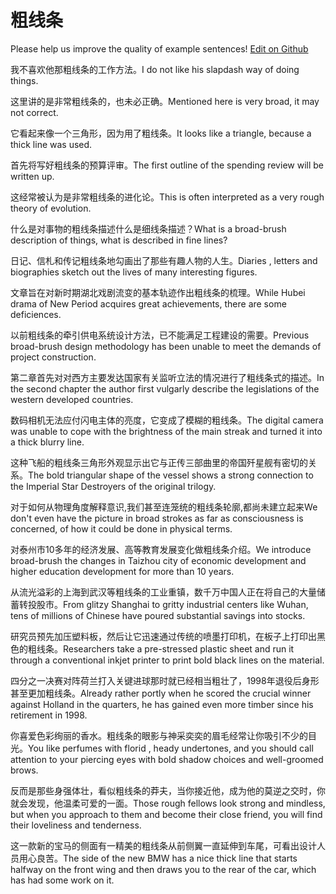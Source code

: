 # 粗线条

Please help us improve the quality of example sentences! [Edit on Github](https://github.com/jiyushe/jiyu-example-sentence-source/blob/main/chinese/cuxiantiao.md)

<p><span class="chinese">我不喜欢他那粗线条的工作方法。</span><span class="english">I do not like his slapdash way of doing things.</span></p>

<p><span class="chinese">这里讲的是非常粗线条的，也未必正确。</span><span class="english">Mentioned here is very broad, it may not correct.</span></p>

<p><span class="chinese">它看起来像一个三角形，因为用了粗线条。</span><span class="english">It looks like a triangle, because a thick line was used.</span></p>

<p><span class="chinese">首先将写好粗线条的预算评审。</span><span class="english">The first outline of the spending review will be written up.</span></p>

<p><span class="chinese">这经常被认为是非常粗线条的进化论。</span><span class="english">This is often interpreted as a very rough theory of evolution.</span></p>

<p><span class="chinese">什么是对事物的粗线条描述什么是细线条描述？</span><span class="english">What is a broad-brush description of things, what is described in fine lines?</span></p>

<p><span class="chinese">日记、信札和传记粗线条地勾画出了那些有趣人物的人生。</span><span class="english">Diaries , letters and biographies sketch out the lives of many interesting figures.</span></p>

<p><span class="chinese">文章旨在对新时期湖北戏剧流变的基本轨迹作出粗线条的梳理。</span><span class="english">While Hubei drama of New Period acquires great achievements, there are some deficiences.</span></p>

<p><span class="chinese">以前粗线条的牵引供电系统设计方法，已不能满足工程建设的需要。</span><span class="english">Previous broad-brush design methodology has been unable to meet the demands of project construction.</span></p>

<p><span class="chinese">第二章首先对对西方主要发达国家有关监听立法的情况进行了粗线条式的描述。</span><span class="english">In the second chapter the author first vulgarly describe the legislations of the western developed countries.</span></p>

<p><span class="chinese">数码相机无法应付闪电主体的亮度，它变成了模糊的粗线条。</span><span class="english">The digital camera was unable to cope with the brightness of the main streak and turned it into a thick blurry line.</span></p>

<p><span class="chinese">这种飞船的粗线条三角形外观显示出它与正传三部曲里的帝国歼星舰有密切的关系。</span><span class="english">The bold triangular shape of the vessel shows a strong connection to the Imperial Star Destroyers of the original trilogy.</span></p>

<p><span class="chinese">对于如何从物理角度解释意识,我们甚至连笼统的粗线条轮廓,都尚未建立起来</span><span class="english">We don't even have the picture in broad strokes as far as consciousness is concerned, of how it could be done in physical terms.</span></p>

<p><span class="chinese">对泰州市10多年的经济发展、高等教育发展变化做粗线条介绍。</span><span class="english">We introduce broad-brush the changes in Taizhou city of economic development and higher education development for more than 10 years.</span></p>

<p><span class="chinese">从流光溢彩的上海到武汉等粗线条的工业重镇，数千万中国人正在将自己的大量储蓄转投股市。</span><span class="english">From glitzy Shanghai to gritty industrial centers like Wuhan, tens of millions of Chinese have poured substantial savings into stocks.</span></p>

<p><span class="chinese">研究员预先加压塑料板，然后让它迅速通过传统的喷墨打印机，在板子上打印出黑色的粗线条。</span><span class="english">Researchers take a pre-stressed plastic sheet and run it through a conventional inkjet printer to print bold black lines on the material.</span></p>

<p><span class="chinese">四分之一决赛对阵荷兰打入关键进球那时就已经相当粗壮了，1998年退役后身形甚至更加粗线条。</span><span class="english">Already rather portly when he scored the crucial winner against Holland in the quarters, he has gained even more timber since his retirement in 1998.</span></p>

<p><span class="chinese">你喜爱色彩绚丽的香水。粗线条的眼影与神采奕奕的眉毛经常让你吸引不少的目光。</span><span class="english">You like perfumes with florid , heady undertones, and you should call attention to your piercing eyes with bold shadow choices and well-groomed brows.</span></p>

<p><span class="chinese">反而是那些身强体壮，看似粗线条的莽夫，当你接近他，成为他的莫逆之交时，你就会发现，他温柔可爱的一面。</span><span class="english">Those rough fellows look strong and mindless, but when you approach to them and become their close friend, you will find their loveliness and tenderness.</span></p>

<p><span class="chinese">这一款新的宝马的侧面有一精美的粗线条从前侧翼一直延伸到车尾，可看出设计人员用心良苦。</span><span class="english">The side of the new BMW has a nice thick line that starts halfway on the front wing and then draws you to the rear of the car, which has had some work on it.</span></p>

